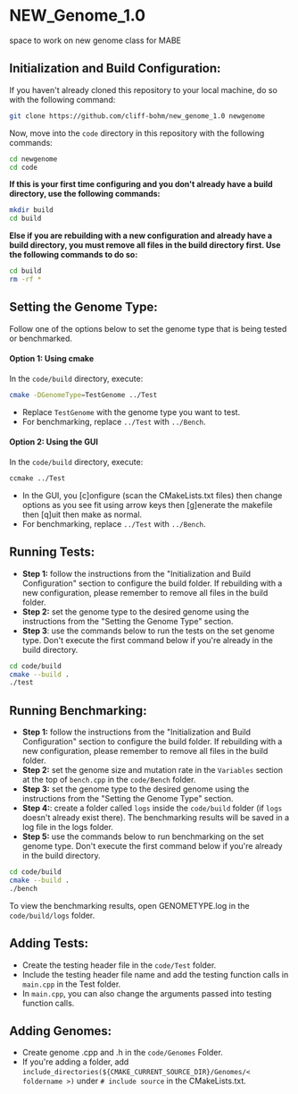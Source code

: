 # NEW_Genome_1.0
space to work on new genome class for MABE


## Initialization and Build Configuration:
If you haven't already cloned this repository to your local machine, do so with the following command:
```sh
git clone https://github.com/cliff-bohm/new_genome_1.0 newgenome
```
Now, move into the `code` directory in this repository with the following commands:
```sh
cd newgenome
cd code
```
**If this is your first time configuring and you don't already have a build directory, use the following commands:**
```sh
mkdir build
cd build
```
**Else if you are rebuilding with a new configuration and already have a build directory, you must remove all files in the build directory first. Use the following commands to do so:**
```sh
cd build
rm -rf *
```

## Setting the Genome Type:
Follow one of the options below to set the genome type that is being tested or benchmarked. 

#### Option 1: Using cmake
In the `code/build` directory, execute:
```sh
cmake -DGenomeType=TestGenome ../Test
```
- Replace `TestGenome` with the genome type you want to test.
- For benchmarking, replace `../Test` with `../Bench`.

#### Option 2: Using the GUI
In the `code/build` directory, execute:
```sh
ccmake ../Test
```
- In the GUI, you [c]onfigure (scan the CMakeLists.txt files) then change options as you see fit using arrow keys then [g]enerate the makefile then [q]uit then make as normal.
- For benchmarking, replace `../Test` with `../Bench`.

## Running Tests:
- **Step 1:** follow the instructions from the "Initialization and Build Configuration" section to configure the build folder. If rebuilding with a new configuration, please remember to remove all files in the build folder.
- **Step 2:** set the genome type to the desired genome using the instructions from the "Setting the Genome Type" section. 
- **Step 3**: use the commands below to run the tests on the set genome type. Don't execute the first command below if you're already in the build directory.
```sh
cd code/build                 
cmake --build .
./test
```

## Running Benchmarking:
- **Step 1:** follow the instructions from the "Initialization and Build Configuration" section to configure the build folder. If rebuilding with a new configuration, please remember to remove all files in the build folder.
- **Step 2:** set the genome size and mutation rate in the `Variables` section at the top of `bench.cpp` in the `code/Bench` folder. 
- **Step 3:** set the genome type to the desired genome using the instructions from the "Setting the Genome Type" section. 
- **Step 4:**: create a folder called `logs` inside the `code/build` folder (if `logs` doesn't already exist there). The benchmarking results will be saved in a log file in the logs folder.
- **Step 5:** use the commands below to run benchmarking on the set genome type. Don't execute the first command below if you're already in the build directory.
```sh
cd code/build
cmake --build .
./bench
```
To view the benchmarking results, open GENOMETYPE.log in the `code/build/logs` folder.

## Adding Tests:
- Create the testing header file in the `code/Test` folder.
- Include the testing header file name and add the testing function calls in `main.cpp` in the Test folder. 
- In `main.cpp`, you can also change the arguments passed into testing function calls.

## Adding Genomes:
- Create genome .cpp and .h in the `code/Genomes` Folder.
- If you're adding a folder, add `include_directories(${CMAKE_CURRENT_SOURCE_DIR}/Genomes/< foldername >)` under `# include source` in the CMakeLists.txt.
